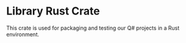 # Library Rust Crate

This crate is used for packaging and testing our Q# projects in a Rust environment.